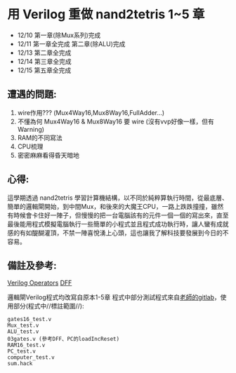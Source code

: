 # 用 Verilog 重做 nand2tetris 1~5 章  

* 12/10 第一章(除Mux系列)完成
* 12/11 第一章全完成 第二章(除ALU)完成
* 12/13 第二章全完成
* 12/14 第三章全完成
* 12/15 第五章全完成

## 遭遇的問題:

1. wire作用??? (Mux4Way16,Mux8Way16,FullAdder...)
2. 不懂為何 Mux4Way16 & Mux8Way16 要 wire (沒有vvp好像一樣，但有Warning)
3. RAM的不同寫法
4. CPU梳理
6. 密密麻麻看得昏天暗地

## 心得:

這學期透過 nand2tetris 學習計算機結構，以不同於純粹算執行時間，從最底層、簡單的邏輯閘開始，到中間Mux，和後來的大魔王CPU，一路上跌跌撞撞，雖然有時候會卡住好一陣子，但慢慢的把一台電腦該有的元件一個一個的寫出來，直至最後能用程式模擬電腦執行一些簡單的小程式並且程式成功執行時，讓人蠻有成就感的有如醍醐灌頂，不禁一陣喜悅湧上心頭，這也讓我了解科技要發展到今日的不容易。

## 備註及參考:

[Verilog Operators](https://www.chipverify.com/verilog/verilog-operators)
[DFF](https://www.javatpoint.com/verilog-d-flip-flop) 

邏輯閘Verilog程式均改寫自原本1-5章
程式中部分測試程式來自[老師的gitlab](https://gitlab.com/cccnqu111/co/-/tree/master/verilog/02-nand2tetris)，使用部分(程式中//標註範圍//):
```
gates16_test.v
Mux_test.v
ALU_test.v
03gates.v (參考DFF、PC的loadIncReset)
RAM16_test.v
PC_test.v
computer_test.v
sum.hack
```
